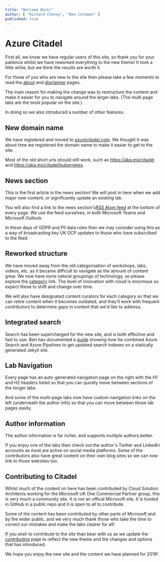 ```yaml
---
title: "Welcome Back!"
author: [ "Richard Cheney", "Ben Coleman" ]
published: true
---
```


# Azure Citadel

First all, we know we have regular users of this site, so thank you for your patience whilst we have reworked everything to the new theme!  It took a little while, but we think the results are worth it.

For those of you who are new to the site then please take a few moments to read the [about](https://azurecitadel.com/about/) and [disclaimer](https://azurecitadel.com/disclaimer/) pages.

The main reason for making the change was to restructure the content and make it easier for you to navigate around the larger labs.  (The multi page labs are the most popular on the site.)

In doing so we also introduced a number of other features.

## New domain name

We have registered and moved to [azurecitadel.com](https://azurecitadel.com).  We thought it was about time we registered the domain name to make it easier to get to the site.

Most of the old short urls should still work, such as <https://aka.ms/citadel> and <https://aka.ms/citadel/kubernetes>.

## News section

This is the first article in the news section! We will post in here when we add major new content, or significantly update an existing lab.

You will also find a link to the news section's[RSS Atom feed](https://azurecitadel.com/feed.xml) at the bottom of every page.  We use the feed ourselves, in both Microsoft Teams and Microsoft Outlook.

In these days of GDPR and PII data rules then we may consider using this as a way of broadcasting key UK OCP updates to those who have subscribed to the feed.

## Reworked structure

We have moved away from the old categorisation of workshops, labs, videos, etc. as it became difficult to navigate as the amount of content grew.  We now have more natural groupings of technology, so please explore the [category](https://azurecitadel.com/categories/) link. The level of innovation with cloud is enormous so expect these to shift and change over time.

We will also have designated content curators for each category so that we can retire content when it becomes outdated, and they'll work with frequent contributors to determine gaps in content that we'd like to address.

## Integrated search

Search has been supercharged for the new site, and is both effective and fast to use.  Ben has documented a [guide](https://azurecitadel.com/data-ai/azure-search-integration/) showing how he combined Azure Search and Azure Pipelines to get updated search indexes on a statically generated Jekyll site.

## Lab Navigation

Every page has an auto-generated navigation page on the right with the H1 and H2 headers listed so that you can quickly move between sections of the longer labs.

And some of the multi-page labs now have custom navigation links on the left (underneath the author info) so that you can move between those lab pages easily.

## Author information

The author information is far richer, and supports multiple authors better.

If you enjoy one of the labs then check out the author's Twitter and LinkedIn accounts as most are active on social media platforms.  Some of the contributors also have great content on their own blog sites so we can now link to those websites too.

## Contributing to Citadel

Whilst much of the content on here has been contributed by Cloud Solution Architects working for the Microsoft UK One Commercial Partner group, this is very much a community site.  It is not an offical Microsoft site.  It is hosted in GitHub in a public repo and it is open to all to contribute.

Some of the content has been contributed by other parts of Microsoft and by the wider public, and we very much thank those who take the time to correct our mistakes and make the labs clearer for all!

If you wish to contribute to the site than bear with us as we update the [contributing](https://azurecitadel.com/contributing) page to reflect the new theme and the changes and options that has introduced.

We hope you enjoy the new site and the content we have planned for 2019!